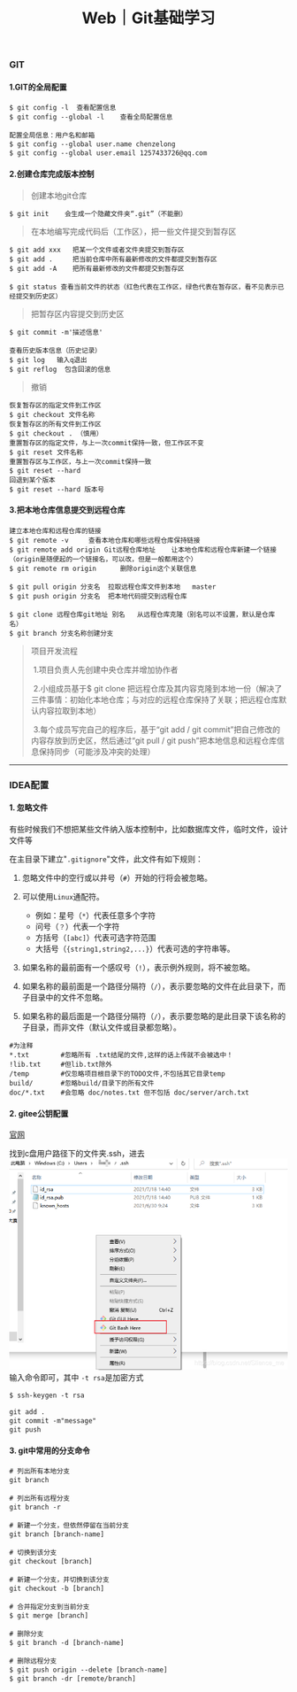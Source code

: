 ﻿---
layout: post
title: Web｜Git基础学习
categories: [Web]
description: Git基础学习
keywords: Web, Python, Java, Git
mermaid: false
sequence: false
flow: false
mathjax: false
mindmap: false
mindmap2: false
---


### GIT
#### 1.GIT的全局配置
```
$ git config -l  查看配置信息
$ git config --global -l	查看全局配置信息

配置全局信息：用户名和邮箱
$ git config --global user.name chenzelong
$ git config --global user.email 1257433726@qq.com
```

#### 2.创建仓库完成版本控制

> 创建本地git仓库

```
$ git init    会生成一个隐藏文件夹“.git”（不能删）
```

> 在本地编写完成代码后（工作区），把一些文件提交到暂存区

```
$ git add xxx 	把某一个文件或者文件夹提交到暂存区
$ git add . 	把当前仓库中所有最新修改的文件都提交到暂存区
$ git add -A	把所有最新修改的文件都提交到暂存区

$ git status 查看当前文件的状态（红色代表在工作区，绿色代表在暂存区，看不见表示已经提交到历史区）
```

> 把暂存区内容提交到历史区

```
$ git commit -m'描述信息'

查看历史版本信息（历史记录）
$ git log   输入q退出
$ git reflog  包含回滚的信息
```

>撤销

```
恢复暂存区的指定文件到工作区
$ git checkout 文件名称
恢复暂存区的所有文件到工作区
$ git checkout . （慎用）
重置暂存区的指定文件，与上一次commit保持一致，但工作区不变
$ git reset 文件名称
重置暂存区与工作区，与上一次commit保持一致
$ git reset --hard
回退到某个版本
$ git reset --hard 版本号
```



#### 3.把本地仓库信息提交到远程仓库

```
建立本地仓库和远程仓库的链接
$ git remote -v 	查看本地仓库和哪些远程仓库保持链接
$ git remote add origin Git远程仓库地址	 让本地仓库和远程仓库新建一个链接（origin是随便起的一个链接名，可以改，但是一般都用这个）
$ git remote rm origin 		删除origin这个关联信息

$ git pull origin 分支名  拉取远程仓库文件到本地   master
$ git push origin 分支名  把本地代码提交到远程仓库

$ git clone 远程仓库git地址 别名   从远程仓库克隆（别名可以不设置，默认是仓库名）
$ git branch 分支名称创建分支
```

> 项目开发流程
>
> ​	1.项目负责人先创建中央仓库并增加协作者
>
> ​	2.小组成员基于$ git clone 把远程仓库及其内容克隆到本地一份（解决了三件事情：初始化本地仓库；与对应的远程仓库保持了关联；把远程仓库默认内容拉取到本地）
>
> ​	3.每个成员写完自己的程序后，基于“git add / git commit”把自己修改的内容存放到历史区，然后通过“git pull / git push”把本地信息和远程仓库信息保持同步（可能涉及冲突的处理）
-----

### IDEA配置
#### 1. 忽略文件
有些时候我们不想把某些文件纳入版本控制中，比如数据库文件，临时文件，设计文件等

在主目录下建立"`.gitignore`"文件，此文件有如下规则：

1. 忽略文件中的空行或以井号（`#`）开始的行将会被忽略。

2. 可以使用`Linux`通配符。
	- 例如：星号（`*`）代表任意多个字符
	- 问号（`？`）代表一个字符
	- 方括号（`[abc]`）代表可选字符范围
	- 大括号（`{string1,string2,...}`）代表可选的字符串等。

4. 如果名称的最前面有一个感叹号（`!`），表示例外规则，将不被忽略。

5. 如果名称的最前面是一个路径分隔符（`/`），表示要忽略的文件在此目录下，而子目录中的文件不忽略。

6. 如果名称的最后面是一个路径分隔符（`/`），表示要忽略的是此目录下该名称的子目录，而非文件（默认文件或目录都忽略）。
```
#为注释
*.txt        #忽略所有 .txt结尾的文件,这样的话上传就不会被选中！
!lib.txt     #但lib.txt除外
/temp        #仅忽略项目根目录下的TODO文件,不包括其它目录temp
build/       #忽略build/目录下的所有文件
doc/*.txt    #会忽略 doc/notes.txt 但不包括 doc/server/arch.txt
```
#### 2. gitee公钥配置
[官网](https://gitee.com/)

找到c盘用户路径下的文件夹.ssh，进去
![Alt Text](/images/posts/2021071814432795.png)
输入命令即可，其中 `-t rsa`是加密方式
```
$ ssh-keygen -t rsa
```

```
git add .
git commit -m"message"
git push
```
#### 3. git中常用的分支命令
```
# 列出所有本地分支
git branch

# 列出所有远程分支
git branch -r

# 新建一个分支，但依然停留在当前分支
git branch [branch-name]

# 切换到该分支
git checkout [branch]

# 新建一个分支，并切换到该分支
git checkout -b [branch]

# 合并指定分支到当前分支
$ git merge [branch]

# 删除分支
$ git branch -d [branch-name]

# 删除远程分支
$ git push origin --delete [branch-name]
$ git branch -dr [remote/branch]
```

